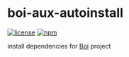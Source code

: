 # boi-aux-autoinstall
[![license](https://img.shields.io/github/license/boijs/boi.svg?style=plastic)](https://github.com/boijs/boi/blob/master/LICENSE)
[![npm](https://img.shields.io/npm/v/boi-aux-autoinstall.svg?style=plastic)](https://www.npmjs.com/package/boi-aux-autoinstall)

install dependencies for [Boi](https://github.com/boijs/boi) project